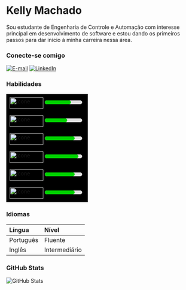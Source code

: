 # Kelly Machado

Sou estudante de Engenharia de Controle e Automação com interesse principal em desenvolvimento de software e estou dando os primeiros passos para dar início à minha carreira nessa área.

### Conecte-se comigo

[![E-mail](https://img.shields.io/badge/-Email-000?style=for-the-badge&logo=microsoft-outlook&logoColor=00cf00)](mailto:kellymachado9797@gmail.com)
[![LinkedIn](https://img.shields.io/badge/-LinkedIn-000?style=for-the-badge&logo=linkedin&logoColor=00cf00)](https://www.linkedin.com/in/kelly-machado-71614a185/)

### Habilidades

<div style="background-color: black; padding: 9px; width: 200px">
    <img src="https://img.shields.io/badge/HTML-000?style=for-the-badge&logo=html5&logoColor=00cf00" alt="Ícone" style="width: 90px; height: 30px; vertical-align: middle;">
    <div style="background-color: #ddd; width: 100px; height: 10px; border-radius: 5px; display: inline-block;">
        <div style="background-color: #00cf00; width: 70%; height: 100%; border-radius: 5px;"></div>
    </div>
</div>

<div style="background-color: black; padding: 9px; width: 200px">
    <img src="https://img.shields.io/badge/CSS3-000?style=for-the-badge&logo=css3&logoColor=00cf00" alt="Ícone" style="width: 90px; height: 30px; vertical-align: middle;">
    <div style="background-color: #ddd; width: 100px; height: 10px; border-radius: 5px; display: inline-block;">
        <div style="background-color: #00cf00; width: 60%; height: 100%; border-radius: 5px;"></div>
    </div>
</div>

<div style="background-color: black; padding: 9px; width: 200px">
    <img src="https://img.shields.io/badge/PYTHON-000?style=for-the-badge&logo=python&logoColor=00cf00" alt="Ícone" style="width: 90px; height: 30px; vertical-align: middle;">
    <div style="background-color: #ddd; width: 100px; height: 10px; border-radius: 5px; display: inline-block;">
        <div style="background-color: #00cf00; width: 80%; height: 100%; border-radius: 5px;"></div>
    </div>
</div>

<div style="background-color: black; padding: 9px; width: 200px">
    <img src="https://img.shields.io/badge/C-000?style=for-the-badge&logo=c&logoColor=00cf00" alt="Ícone" style="width: 90px; height: 30px; vertical-align: middle;">
    <div style="background-color: #ddd; width: 100px; height: 10px; border-radius: 5px; display: inline-block;">
        <div style="background-color: #00cf00; width: 90%; height: 100%; border-radius: 5px;"></div>
    </div>
</div>

<div style="background-color: black; padding: 9px; width: 200px">
    <img src="https://img.shields.io/badge/Git-000?style=for-the-badge&logo=git&logoColor=00cf00" alt="Ícone" style="width: 90px; height: 30px; vertical-align: middle;">
    <div style="background-color: #ddd; width: 100px; height: 10px; border-radius: 5px; display: inline-block;">
        <div style="background-color: #00cf00; width: 80%; height: 100%; border-radius: 5px;"></div>
    </div>
</div>

<div style="background-color: black; padding: 9px; width: 200px">
    <img src="https://img.shields.io/badge/GitHub-000?style=for-the-badge&logo=github&logoColor=00cf00" alt="Ícone" style="width: 90px; height: 30px; vertical-align: middle;">
    <div style="background-color: #ddd; width: 100px; height: 10px; border-radius: 5px; display: inline-block;">
        <div style="background-color: #00cf00; width: 80%; height: 100%; border-radius: 5px;"></div>
    </div>
</div>

### Idiomas

|    Língua  |    Nível   |
|   :------  |   :------  |
|   Português  |   Fluente  | 
|   Inglês  |   Intermediário  |

### GitHub Stats

![GitHub Stats](https://github-readme-stats.vercel.app/api?username=kellyfmachado&theme=transparent&bg_color=000&border_color=00cf00&show_icons=true&icon_color=00cf00&title_color=00cf00&text_color=FFF)
